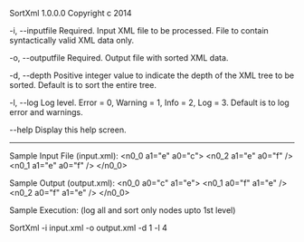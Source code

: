 SortXml 1.0.0.0
Copyright c  2014

  -i, --inputfile     Required. Input XML file to be processed. File to contain
                      syntactically valid XML data only.

  -o, --outputfile    Required. Output file with sorted XML data.

  -d, --depth         Positive integer value to indicate the depth of the XML
                      tree to be sorted. Default is to sort the entire tree.


  -l, --log           Log level. Error = 0, Warning = 1, Info = 2, Log = 3.
                      Default is to log error and warnings.

  --help              Display this help screen.

------------------------------------------------------------------------------------------------------------
Sample Input File (input.xml): 
<n0_0 a1="e" a0="c">
  <n0_2 a1="e" a0="f" />
  <n0_1 a1="e" a0="f" />
</n0_0>


Sample Output (output.xml):
<n0_0 a0="c" a1="e">
  <n0_1 a0="f" a1="e" />
  <n0_2 a0="f" a1="e" />
</n0_0>

Sample Execution: (log all and sort only nodes upto 1st level)

SortXml -i input.xml -o output.xml -d 1 -l 4
